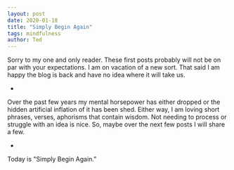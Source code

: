 ```yaml
---
layout: post
date: 2020-01-18
title: "Simply Begin Again"
tags: mindfulness
author: Ted
---
```


Sorry to my one and only reader.
These first posts probably will not be on par with your expectations.
I am on vacation of a new sort.
That said I am happy the blog is back and have no idea where it will take us.

-

Over the past few years my mental horsepower has either dropped or the hidden artificial inflation of it has been shed.
Either way, I am loving short phrases, verses, aphorisms that contain wisdom.
Not needing to process or struggle with an idea is nice.
So, maybe over the next few posts I will share a few.

-

Today is "Simply Begin Again."  
